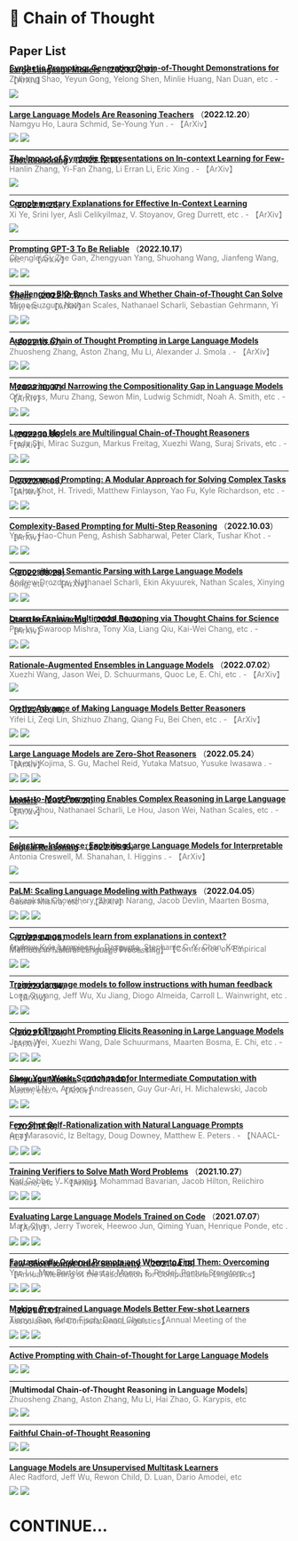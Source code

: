 # 📄 Chain of Thought

## Paper List

<div style="line-height:0.2em;">


[**Synthetic Prompting: Generating Chain-of-Thought Demonstrations for Large Language Models**](https://doi.org/10.48550/arXiv.2302.00618) （**2023.02.01**）

<font color="gray">Zhihong Shao, Yeyun Gong, Yelong Shen, Minlie Huang, Nan Duan, etc .  - 【ArXiv】</font>

![](https://img.shields.io/badge/Citations-2-green)

---

[**Large Language Models Are Reasoning Teachers**](https://doi.org/10.48550/arXiv.2212.10071) （**2022.12.20**）

<font color="gray">Namgyu Ho, Laura Schmid, Se-Young Yun .  - 【ArXiv】</font>

![](https://img.shields.io/badge/Citations-5-green)  [![](https://img.shields.io/badge/Github%20Stars-55-blue)](https://github.com/zinengtang/VidLanKD)

---

[**The Impact of Symbolic Representations on In-context Learning for Few-shot Reasoning**](https://doi.org/10.48550/arXiv.2212.08686) （**2022.12.16**）

<font color="gray">Hanlin Zhang, Yi-Fan Zhang, Li Erran Li, Eric Xing .  - 【ArXiv】</font>

![](https://img.shields.io/badge/Citations-2-green)

---

[**Complementary Explanations for Effective In-Context Learning**](https://doi.org/10.48550/arXiv.2211.13892) （**2022.11.25**）

<font color="gray">Xi Ye, Srini Iyer, Asli Celikyilmaz, V. Stoyanov, Greg Durrett, etc .  - 【ArXiv】</font>

![](https://img.shields.io/badge/Citations-5-green)

---

[**Prompting GPT-3 To Be Reliable**](https://doi.org/10.48550/arXiv.2210.09150) （**2022.10.17**）

<font color="gray">Chenglei Si, Zhe Gan, Zhengyuan Yang, Shuohang Wang, Jianfeng Wang, etc .  - 【ArXiv】</font>

![](https://img.shields.io/badge/Citations-9-green)  [![](https://img.shields.io/badge/Github%20Stars-47-blue)](https://github.com/noviscl/gpt3-reliability)

---

[**Challenging BIG-Bench Tasks and Whether Chain-of-Thought Can Solve Them**](https://doi.org/10.48550/arXiv.2210.09261) （**2022.10.17**）

<font color="gray">Mirac Suzgun, Nathan Scales, Nathanael Scharli, Sebastian Gehrmann, Yi Tay, etc .  - 【ArXiv】</font>

![](https://img.shields.io/badge/Citations-27-green)  [![](https://img.shields.io/badge/Github%20Stars-64-blue)](https://github.com/suzgunmirac/big-bench-hard)

---

[**Automatic Chain of Thought Prompting in Large Language Models**](https://doi.org/10.48550/arXiv.2210.03493) （**2022.10.07**）

<font color="gray">Zhuosheng Zhang, Aston Zhang, Mu Li, Alexander J. Smola .  - 【ArXiv】</font>

![](https://img.shields.io/badge/Citations-23-green)  [![](https://img.shields.io/badge/Github%20Stars-287-blue)](https://github.com/amazon-research/auto-cot)

---

[**Measuring and Narrowing the Compositionality Gap in Language Models**](https://doi.org/10.48550/arXiv.2210.03350) （**2022.10.07**）

<font color="gray">Ofir Press, Muru Zhang, Sewon Min, Ludwig Schmidt, Noah A. Smith, etc .  - 【ArXiv】</font>

![](https://img.shields.io/badge/Citations-27-green)  [![](https://img.shields.io/badge/Github%20Stars-163-blue)](https://github.com/ofirpress/self-ask)

---

[**Language Models are Multilingual Chain-of-Thought Reasoners**](https://doi.org/10.48550/arXiv.2210.03057) （**2022.10.06**）

<font color="gray">Freda Shi, Mirac Suzgun, Markus Freitag, Xuezhi Wang, Suraj Srivats, etc .  - 【ArXiv】</font>

![](https://img.shields.io/badge/Citations-21-green)  [![](https://img.shields.io/badge/Github%20Stars-64-blue)](https://github.com/google-research/url-nlp)

---

[**Decomposed Prompting: A Modular Approach for Solving Complex Tasks**](https://doi.org/10.48550/arXiv.2210.02406) （**2022.10.05**）

<font color="gray">Tushar Khot, H. Trivedi, Matthew Finlayson, Yao Fu, Kyle Richardson, etc .  - 【ArXiv】</font>

![](https://img.shields.io/badge/Citations-25-green)  [![](https://img.shields.io/badge/Github%20Stars-19-blue)](https://github.com/allenai/decomp)

---

[**Complexity-Based Prompting for Multi-Step Reasoning**](https://doi.org/10.48550/arXiv.2210.00720) （**2022.10.03**）

<font color="gray">Yao Fu, Hao-Chun Peng, Ashish Sabharwal, Peter Clark, Tushar Khot .  - 【ArXiv】</font>

![](https://img.shields.io/badge/Citations-18-green)  [![](https://img.shields.io/badge/Github%20Stars-19-blue)](https://github.com/allenai/decomp)

---

[**Compositional Semantic Parsing with Large Language Models**](https://doi.org/10.48550/arXiv.2209.15003) （**2022.09.29**）

<font color="gray">Andrew Drozdov, Nathanael Scharli, Ekin Akyuurek, Nathan Scales, Xinying Song, etc .  - 【ArXiv】</font>

![](https://img.shields.io/badge/Citations-16-green)  [![](https://img.shields.io/badge/Github%20Stars-375-blue)](https://github.com/vacancy/NSCL-PyTorch-Release)

---

[**Learn to Explain: Multimodal Reasoning via Thought Chains for Science Question Answering**](https://doi.org/10.48550/arXiv.2209.09513) （**2022.09.20**）

<font color="gray">Pan Lu, Swaroop Mishra, Tony Xia, Liang Qiu, Kai-Wei Chang, etc .  - 【ArXiv】</font>

![](https://img.shields.io/badge/Citations-17-green)  [![](https://img.shields.io/badge/Github%20Stars-198-blue)](https://github.com/lupantech/ScienceQA)

---

[**Rationale-Augmented Ensembles in Language Models**](https://doi.org/10.48550/arXiv.2207.00747) （**2022.07.02**）

<font color="gray">Xuezhi Wang, Jason Wei, D. Schuurmans, Quoc Le, E. Chi, etc .  - 【ArXiv】</font>

![](https://img.shields.io/badge/Citations-26-green)

---

[**On the Advance of Making Language Models Better Reasoners**](https://doi.org/10.48550/arXiv.2206.02336) （**2022.06.06**）

<font color="gray">Yifei Li, Zeqi Lin, Shizhuo Zhang, Qiang Fu, Bei Chen, etc .  - 【ArXiv】</font>

![](https://img.shields.io/badge/Citations-40-green)  [![](https://img.shields.io/badge/Github%20Stars-38-blue)](https://github.com/jind11/MMM-MCQA)

---

[**Large Language Models are Zero-Shot Reasoners**](https://arxiv.org/abs/2205.11916) （**2022.05.24**）

<font color="gray">Takeshi Kojima, S. Gu, Machel Reid, Yutaka Matsuo, Yusuke Iwasawa .  - 【ArXiv】</font>

![](https://img.shields.io/badge/Citations-185-green)  ![](https://img.shields.io/badge/Mendeley%20Readers-300-red)  [![](https://img.shields.io/badge/Github%20Stars-141-blue)](https://github.com/kojima-takeshi188/zero_shot_cot)

---

[**Least-to-Most Prompting Enables Complex Reasoning in Large Language Models**](https://doi.org/10.48550/arXiv.2205.10625) （**2022.05.21**）

<font color="gray">Denny Zhou, Nathanael Scharli, Le Hou, Jason Wei, Nathan Scales, etc .  - 【ArXiv】</font>

![](https://img.shields.io/badge/Citations-85-green)

---

[**Selection-Inference: Exploiting Large Language Models for Interpretable Logical Reasoning**](https://doi.org/10.48550/arXiv.2205.09712) （**2022.05.19**）

<font color="gray">Antonia Creswell, M. Shanahan, I. Higgins .  - 【ArXiv】</font>

![](https://img.shields.io/badge/Citations-38-green)

---

[**PaLM: Scaling Language Modeling with Pathways**](https://arxiv.org/abs/2204.02311) （**2022.04.05**）

<font color="gray">Aakanksha Chowdhery, Sharan Narang, Jacob Devlin, Maarten Bosma, Gaurav Mishra, etc .  - 【ArXiv】</font>

![](https://img.shields.io/badge/Citations-612-green)  ![](https://img.shields.io/badge/Mendeley%20Readers-656-red)  [![](https://img.shields.io/badge/Github%20Stars-657-blue)](https://github.com/lucidrains/CoCa-pytorch)

---

[**Can language models learn from explanations in context?**](https://doi.org/10.48550/arXiv.2204.02329) （**2022.04.05**）

<font color="gray">Andrew Kyle Lampinen, I. Dasgupta, Stephanie C. Y. Chan, Kory Matthewson, Michael Henry Tessler, etc .  - 【Conference on Empirical Methods in Natural Language Processing】</font>

![](https://img.shields.io/badge/Citations-61-green)  [![](https://img.shields.io/badge/Github%20Stars-4-blue)](https://github.com/sajedjalil/ChatGPT-Software-Testing-Study)

---

[**Training language models to follow instructions with human feedback**](https://doi.org/10.48550/arXiv.2203.02155) （**2022.03.04**）

<font color="gray">Long Ouyang, Jeff Wu, Xu Jiang, Diogo Almeida, Carroll L. Wainwright, etc .  - 【ArXiv】</font>

![](https://img.shields.io/badge/Citations-426-green)  [![](https://img.shields.io/badge/Github%20Stars-849-blue)](https://github.com/openai/following-instructions-human-feedback)

---

[**Chain of Thought Prompting Elicits Reasoning in Large Language Models**](https://arxiv.org/abs/2201.11903) （**2022.01.28**）

<font color="gray">Jason Wei, Xuezhi Wang, Dale Schuurmans, Maarten Bosma, E. Chi, etc .  - 【ArXiv】</font>

![](https://img.shields.io/badge/Citations-384-green)  ![](https://img.shields.io/badge/Mendeley%20Readers-547-red)  [![](https://img.shields.io/badge/Github%20Stars-141-blue)](https://github.com/kojima-takeshi188/zero_shot_cot)

---

[**Show Your Work: Scratchpads for Intermediate Computation with Language Models**](https://arxiv.org/abs/2112.00114) （**2021.11.30**）

<font color="gray">Maxwell Nye, Anders Andreassen, Guy Gur-Ari, H. Michalewski, Jacob Austin, etc .  - 【ArXiv】</font>

![](https://img.shields.io/badge/Citations-121-green)  ![](https://img.shields.io/badge/Mendeley%20Readers-93-red)

---

[**Few-Shot Self-Rationalization with Natural Language Prompts**](https://doi.org/10.18653/v1/2022.findings-naacl.31) （**2021.11.16**）

<font color="gray">Ana Marasović, Iz Beltagy, Doug Downey, Matthew E. Peters .  - 【NAACL-HLT】</font>

![](https://img.shields.io/badge/Citations-29-green)  ![](https://img.shields.io/badge/Mendeley%20Readers-42-red)  [![](https://img.shields.io/badge/Github%20Stars-10-blue)](https://github.com/allenai/feb)

---

[**Training Verifiers to Solve Math Word Problems**](https://arxiv.org/abs/2110.14168) （**2021.10.27**）

<font color="gray">Karl Cobbe, V. Kosaraju, Mohammad Bavarian, Jacob Hilton, Reiichiro Nakano, etc .  - 【ArXiv】</font>

![](https://img.shields.io/badge/Citations-175-green)  ![](https://img.shields.io/badge/Mendeley%20Readers-105-red)  [![](https://img.shields.io/badge/Github%20Stars-319-blue)](https://github.com/openai/grade-school-math)

---

[**Evaluating Large Language Models Trained on Code**](https://arxiv.org/abs/2107.03374) （**2021.07.07**）

<font color="gray">Mark Chen, Jerry Tworek, Heewoo Jun, Qiming Yuan, Henrique Ponde, etc .  - 【ArXiv】</font>

![](https://img.shields.io/badge/Citations-604-green)  ![](https://img.shields.io/badge/Mendeley%20Readers-566-red)  [![](https://img.shields.io/badge/Github%20Stars-514-blue)](https://github.com/openai/human-eval)

---

[**Fantastically Ordered Prompts and Where to Find Them: Overcoming Few-Shot Prompt Order Sensitivity**](https://doi.org/10.18653/v1/2022.acl-long.556) （**2021.04.18**）

<font color="gray">Yao Lu, Max Bartolo, Alastair Moore, S. Riedel, Pontus Stenetorp .  - 【Annual Meeting of the Association for Computational Linguistics】</font>

![](https://img.shields.io/badge/Citations-168-green)  ![](https://img.shields.io/badge/Mendeley%20Readers-181-red)  [![](https://img.shields.io/badge/Github%20Stars-10-blue)](https://github.com/chicagohai/active-example-selection)

---

[**Making Pre-trained Language Models Better Few-shot Learners**](https://doi.org/10.18653/v1/2021.acl-long.295) （**2021.01.01**）

<font color="gray">Tianyu Gao, Adam Fisch, Danqi Chen .  - 【Annual Meeting of the Association for Computational Linguistics】</font>

![](https://img.shields.io/badge/Citations-642-green)  ![](https://img.shields.io/badge/Mendeley%20Readers-703-red)  [![](https://img.shields.io/badge/Github%20Stars-630-blue)](https://github.com/princeton-nlp/LM-BFF)

---

[**Active Prompting with Chain-of-Thought for Large Language Models**](https://doi.org/10.48550/arXiv.2302.12246) 



![](https://img.shields.io/badge/Citations-0-green)  [![](https://img.shields.io/badge/Github%20Stars-57-blue)](https://github.com/shizhediao/active-cot)

---

[**Multimodal Chain-of-Thought Reasoning in Language Models**]

<font color="gray">Zhuosheng Zhang, Aston Zhang, Mu Li, Hai Zhao, G. Karypis, etc </font>

![](https://img.shields.io/badge/Citations-0-green)  [![](https://img.shields.io/badge/Github%20Stars-3.0k-blue)](https://github.com/amazon-science/mm-cot)

---

[**Faithful Chain-of-Thought Reasoning**](https://api.semanticscholar.org/ea0688f9e7dfb0d3c2249486af65209c25809544) 



![](https://img.shields.io/badge/Citations-0-green)  [![](https://img.shields.io/badge/Github%20Stars-36-blue)](https://github.com/veronica320/faithful-cot)

---

[**Language Models are Unsupervised Multitask Learners**](https://api.semanticscholar.org/9405cc0d6169988371b2755e573cc28650d14dfe) 

<font color="gray">Alec Radford, Jeff Wu, Rewon Child, D. Luan, Dario Amodei, etc </font>

![](https://img.shields.io/badge/Citations-8878-green)  [![](https://img.shields.io/badge/Github%20Stars-7.9k-blue)](https://github.com/PaddlePaddle/PaddleNLP/tree/develop/examples/language_model/gpt)


</div>

# CONTINUE...
